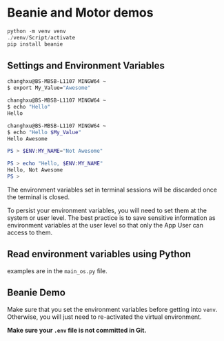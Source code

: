 # Beanie and Motor demos

```powershell
python -m venv venv
./venv/Script/activate
pip install beanie

```

## Settings and Environment Variables

```bash
changhxu@BS-MBSB-L1107 MINGW64 ~
$ export My_Value="Awesome"

changhxu@BS-MBSB-L1107 MINGW64 ~
$ echo "Hello"
Hello

changhxu@BS-MBSB-L1107 MINGW64 ~
$ echo "Hello $My_Value"
Hello Awesome

```

```powershell
PS > $ENV:MY_NAME="Not Awesome"

PS > echo "Hello, $ENV:MY_NAME"
Hello, Not Awesome
PS >
```

The environment variables set in terminal sessions will be discarded once the terminal is closed.

To persist your environment variables, you will need to set them at the system or user level. The best practice is to save sensitive information as environment variables at the user level so that only the App User can access to them.

## Read environment variables using Python

examples are in the `main_os.py` file.

## Beanie Demo

Make sure that you set the environment variables before getting into `venv`. Otherwise, you will just need to re-activated the virtual environment.

**Make sure your `.env` file is not committed in Git.**
